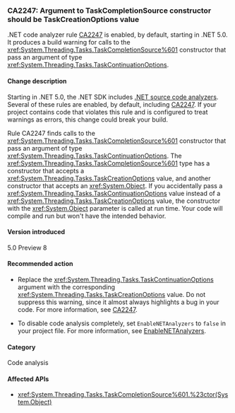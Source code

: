 ### CA2247: Argument to TaskCompletionSource constructor should be TaskCreationOptions value

.NET code analyzer rule [CA2247](/visualstudio/code-quality/ca2247) is enabled, by default, starting in .NET 5.0. It produces a build warning for calls to the <xref:System.Threading.Tasks.TaskCompletionSource%601> constructor that pass an argument of type <xref:System.Threading.Tasks.TaskContinuationOptions>.

#### Change description

Starting in .NET 5.0, the .NET SDK includes [.NET source code analyzers](../../../../docs/fundamentals/productivity/code-analysis.md). Several of these rules are enabled, by default, including [CA2247](/visualstudio/code-quality/ca2247). If your project contains code that violates this rule and is configured to treat warnings as errors, this change could break your build.

Rule CA2247 finds calls to the <xref:System.Threading.Tasks.TaskCompletionSource%601> constructor that pass an argument of type <xref:System.Threading.Tasks.TaskContinuationOptions>. The <xref:System.Threading.Tasks.TaskCompletionSource%601> type has a constructor that accepts a <xref:System.Threading.Tasks.TaskCreationOptions> value, and another constructor that accepts an <xref:System.Object>. If you accidentally pass a <xref:System.Threading.Tasks.TaskContinuationOptions> value instead of a <xref:System.Threading.Tasks.TaskCreationOptions> value, the constructor with the <xref:System.Object> parameter is called at run time. Your code will compile and run but won't have the intended behavior.

#### Version introduced

5.0 Preview 8

#### Recommended action

- Replace the <xref:System.Threading.Tasks.TaskContinuationOptions> argument with the corresponding <xref:System.Threading.Tasks.TaskCreationOptions> value. Do not suppress this warning, since it almost always highlights a bug in your code. For more information, see [CA2247](/visualstudio/code-quality/ca2247).

- To disable code analysis completely, set `EnableNETAnalyzers` to `false` in your project file. For more information, see [EnableNETAnalyzers](../../../../docs/core/project-sdk/msbuild-props.md#enablenetanalyzers).

#### Category

Code analysis

#### Affected APIs

- <xref:System.Threading.Tasks.TaskCompletionSource%601.%23ctor(System.Object)>

<!--

#### Affected APIs

- ``M:System.Threading.Tasks.TaskCompletionSource`1.#ctor(System.Object)``

-->
